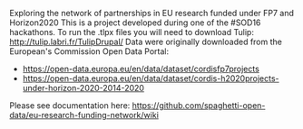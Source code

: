 Exploring the network of partnerships in EU research funded under FP7 and Horizon2020
This is a project developed during one of the #SOD16 hackathons. 
To run the .tlpx files you will need to download Tulip: http://tulip.labri.fr/TulipDrupal/
Data were originally downloaded from the European's Commission Open Data Portal:

* https://open-data.europa.eu/en/data/dataset/cordisfp7projects
* https://open-data.europa.eu/en/data/dataset/cordis-h2020projects-under-horizon-2020-2014-2020

Please see documentation here:
https://github.com/spaghetti-open-data/eu-research-funding-network/wiki
